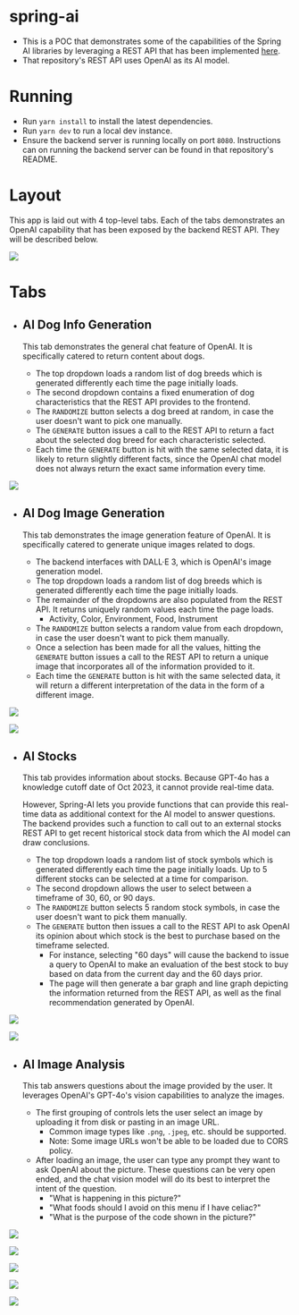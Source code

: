 # spring-ai
* This is a POC that demonstrates some of the capabilities of the Spring AI libraries by leveraging a REST API that has been implemented [here](https://github.com/jack-truong/spring-ai).
* That repository's REST API uses OpenAI as its AI model.

# Running
* Run `yarn install` to install the latest dependencies.
* Run `yarn dev` to run a local dev instance.
* Ensure the backend server is running locally on port `8080`.  Instructions can on running the backend server can be found in that repository's README.

# Layout
This app is laid out with 4 top-level tabs.  Each of the tabs demonstrates an OpenAI
capability that has been exposed by the backend REST API.  They will be described below.

![](/documentation/layout.png?raw=true)

# Tabs
* ## AI Dog Info Generation
  This tab demonstrates the general chat feature of OpenAI.  It is specifically catered to
  return content about dogs.

  * The top dropdown loads a random list of dog breeds which is generated differently each time the 
  page initially loads.
  * The second dropdown contains a fixed enumeration of dog characteristics that the REST API provides
  to the frontend.
  * The `RANDOMIZE` button selects a dog breed at random, in case the user doesn't want to pick one manually.
  * The `GENERATE` button issues a call to the REST API to return a fact about the selected dog breed for each
  characteristic selected.  
  * Each time the `GENERATE` button is hit with the same selected data, it is likely to return slightly
  different facts, since the OpenAI chat model does not always return the exact same information every time.

![](/documentation/Dog_Info.gif?raw=true)

* ## AI Dog Image Generation
  This tab demonstrates the image generation feature of OpenAI.  It is specifically catered to
  generate unique images related to dogs.  

    * The backend interfaces with DALL·E 3, which is OpenAI's image generation model.
    * The top dropdown loads a random list of dog breeds which is generated differently each time the
    page initially loads.
    * The remainder of the dropdowns are also populated from the REST API.  It returns uniquely random
    values each time the page loads.  
      * Activity, Color, Environment, Food, Instrument
    * The `RANDOMIZE` button selects a random value from each dropdown, in case the user doesn't want to pick them manually.
    * Once a selection has been made for all the values, hitting the `GENERATE` button issues a call to the REST API to return 
      a unique image that incorporates all of the information provided to it. 
    * Each time the `GENERATE` button is hit with the same selected data, it will return a different
    interpretation of the data in the form of a different image.
  

![](/documentation/Dog_Image_Generation_1.gif?raw=true)

![](/documentation/Dog_Image_Generation_2.gif?raw=true)

* ## AI Stocks
  This tab provides information about stocks. Because GPT-4o has a knowledge cutoff date of Oct 2023, it cannot
  provide real-time data.

  However, Spring-AI lets you provide functions that can provide this real-time data as additional context for the AI model
  to answer questions.  The backend provides such a function to call out to an external stocks REST API to get recent historical
  stock data from which the AI model can draw conclusions.

    * The top dropdown loads a random list of stock symbols which is generated differently each time the
      page initially loads.  Up to 5 different stocks can be selected at a time for comparison.
    * The second dropdown allows the user to select between a timeframe of 30, 60, or 90 days.
    * The `RANDOMIZE` button selects 5 random stock symbols, in case the user doesn't want to pick them manually.
    * The `GENERATE` button then issues a call to the REST API to ask OpenAI its opinion about which stock is the best to purchase
    based on the timeframe selected.  
      * For instance, selecting "60 days" will cause the backend to issue a query to OpenAI to make an evaluation of the best stock to buy
      based on data from the current day and the 60 days prior.
      * The page will then generate a bar graph and line graph depicting the information returned from the REST API,
      as well as the final recommendation generated by OpenAI.

![](/documentation/Stocks_1.gif?raw=true)

![](/documentation/Stocks_2.gif?raw=true)

* ## AI Image Analysis
  This tab answers questions about the image provided by the user.  It leverages OpenAI's GPT-4o's vision
  capabilities to analyze the images.

  * The first grouping of controls lets the user select an image by uploading it from disk or pasting in an image URL.
    * Common image types like `.png`, `.jpeg`, etc. should be supported.
    * Note:  Some image URLs won't be able to be loaded due to CORS policy.
  * After loading an image, the user can type any prompt they want to ask OpenAI about the picture. These questions
  can be very open ended, and the chat vision model will do its best to interpret the intent of the question.
    * "What is happening in this picture?"
    * "What foods should I avoid on this menu if I have celiac?"
    * "What is the purpose of the code shown in the picture?"
  

![](/documentation/Image_Analysis_Triangles.gif?raw=true)

![](/documentation/Image_Analysis_Fibonacci.gif?raw=true)

![](/documentation/Image_Analysis_Protest.gif?raw=true)

![](/documentation/Image_Analysis_Waldo.gif?raw=true)

![](/documentation/Image_Analysis_Menu.gif?raw=true)
